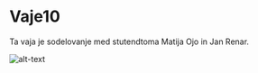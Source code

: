 # Vaje10

Ta vaja je sodelovanje med stutendtoma Matija Ojo in Jan Renar.

![alt-text](https://cdn.pixabay.com/photo/2013/07/13/12/15/hand-159474__340.png)
